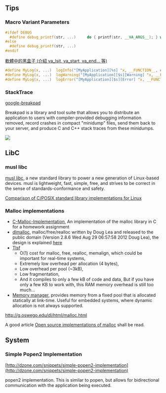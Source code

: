 ## Tips

### Macro Variant Parameters

```c++
#ifdef DEBUG
  #define debug_printf(str, ...)     do { printf(str, __VA_ARGS__); } while (0)
#else
  #define debug_printf(str, ...)
#endif
```

[軟體中的黑盒子 (介紹 va_lsit, va_start, va_end... 等)](http://www.dotblogs.com.tw/simplecestlavie/archive/2013/01/02/86637.aspx)

```c
#define MyLog(x, ...)  logInfo("[MyApplication][%s] "x, __FUNCTION__, ##__VA_ARGS__);
#define MyLog(x, ...)  logWarning("[MyApplication][$s][Warning] "x, __FUNCTION__, ##__VA_ARGS__);
#define MyLog(x, ...)  logError("[MyApplication][$s][Error] "x, __FUNCTION__, ##__VA_ARGS__);
```


### StackTrace

[google-breakpad](https://code.google.com/p/google-breakpad/wiki/GettingStartedWithBreakpad)

Breakpad is a library and tool suite that allows you to distribute an application to users with compiler-provided debugging information removed, record crashes in compact "minidump" files, send them back to your server, and produce C and C++ stack traces from these minidumps.

![](http://google-breakpad.googlecode.com/svn/wiki/breakpad.png)





## LibC

### musl libc

[musl libc](http://www.musl-libc.org/), a new standard library to power a new generation of Linux-based devices. musl is lightweight, fast, simple, free, and strives to be correct in the sense of standards-conformance and safety.

[Comparison of C/POSIX standard library implementations for Linux](http://www.etalabs.net/compare_libcs.html)


### Malloc implementations

- [C-Malloc-Implementation](https://github.com/tomelm/C-Malloc-Implementation), An implementation of the malloc library in C for a homework assignment
- [dlmalloc](http://gee.cs.oswego.edu/pub/misc/malloc.c), malloc/free/realloc written by
  Doug Lea and released to the public domain (Version 2.8.6 Wed Aug 29 06:57:58 2012  Doug Lea), the design is explained [here](http://g.oswego.edu/dl/html/malloc.html)
- [Tlsf](http://tlsf.baisoku.org/)
  - O(1) cost for malloc, free, realloc, memalign, which could be important for real-time systems,
  - Extremely low overhead per allocation (4 bytes),
  - Low overhead per pool (~3kB),
  - Low fragmentation,
  - And it compiles to only a few kB of code and data, But if you have only a few KB to work with, this RAM memory overhead is still too much…
- [Memory manager](https://github.com/eliben/code-for-blog/tree/master/2008/memmgr), provides memory from a fixed pool that is allocated statically at link-time. Useful for embedded systems, where dynamic allocation is not always supported.

http://g.oswego.edu/dl/html/malloc.html

A good article [Open source implementations of malloc](http://www.rtos.be/2014/05/open-source-implementations-of-malloc/) shall be read.


## System

### Simple Popen2 Implementation

[http://dzone.com/snippets/simple-popen2-implementation](http://dzone.com/snippets/simple-popen2-implementation)

popen2 implementation. This is similar to popen, but allows for bidirectional communication with the application being executed.
